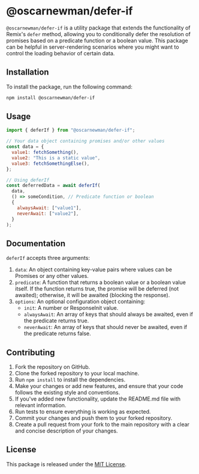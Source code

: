 # @oscarnewman/defer-if

`@oscarnewman/defer-if` is a utility package that extends the functionality of Remix's `defer` method, allowing you to conditionally defer the resolution of promises based on a predicate function or a boolean value. This package can be helpful in server-rendering scenarios where you might want to control the loading behavior of certain data.

## Installation

To install the package, run the following command:

```sh
npm install @oscarnewman/defer-if
```

## Usage

```javascript
import { deferIf } from "@oscarnewman/defer-if";

// Your data object containing promises and/or other values
const data = {
  value1: fetchSomething(),
  value2: "This is a static value",
  value3: fetchSomethingElse(),
};

// Using deferIf
const deferredData = await deferIf(
  data,
  () => someCondition, // Predicate function or boolean
  {
    alwaysAwait: ["value1"],
    neverAwait: ["value2"],
  }
);
```

## Documentation

`deferIf` accepts three arguments:

1. `data`: An object containing key-value pairs where values can be Promises or any other values.
2. `predicate`: A function that returns a boolean value or a boolean value itself. If the function returns true, the promise will be deferred (not awaited); otherwise, it will be awaited (blocking the response).
3. `options`: An optional configuration object containing:
   - `init`: A number or ResponseInit value.
   - `alwaysAwait`: An array of keys that should always be awaited, even if the predicate returns true.
   - `neverAwait`: An array of keys that should never be awaited, even if the predicate returns false.

## Contributing

1. Fork the repository on GitHub.
2. Clone the forked repository to your local machine.
3. Run `npm install` to install the dependencies.
4. Make your changes or add new features, and ensure that your code follows the existing style and conventions.
5. If you've added new functionality, update the README.md file with relevant information.
6. Run tests to ensure everything is working as expected.
7. Commit your changes and push them to your forked repository.
8. Create a pull request from your fork to the main repository with a clear and concise description of your changes.

## License

This package is released under the [MIT License](./LICENSE).

